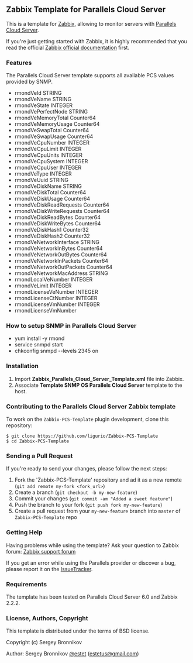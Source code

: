 ## Zabbix Template for Parallels Cloud Server

This is a template for [Zabbix](http://www.zabbix.com/),
allowing to monitor servers with [Parallels Cloud Server](http://www.parallels.com/products/pcs/).

If you're just getting started with Zabbix, it is highly recommended that you
read the official [Zabbix official documentation](https://www.zabbix.com/documentation/2.2/manual) first.

### Features
The Parallels Cloud Server template supports all available PCS values provided by SNMP.

* rmondVeId STRING
* rmondVeName STRING
* rmondVeState INTEGER
* rmondVePerfectNode STRING
* rmondVeMemoryTotal Counter64
* rmondVeMemoryUsage Counter64
* rmondVeSwapTotal Counter64
* rmondVeSwapUsage Counter64
* rmondVeCpuNumber INTEGER
* rmondVeCpuLimit INTEGER
* rmondVeCpuUnits INTEGER
* rmondVeCpuSystem INTEGER
* rmondVeCpuUser INTEGER
* rmondVeType INTEGER
* rmondVeUuid STRING
* rmondVeDiskName STRING
* rmondVeDiskTotal Counter64
* rmondVeDiskUsage Counter64
* rmondVeDiskReadRequests Counter64
* rmondVeDiskWriteRequests Counter64
* rmondVeDiskReadBytes Counter64
* rmondVeDiskWriteBytes Counter64
* rmondVeDiskHash1 Counter32
* rmondVeDiskHash2 Counter32
* rmondVeNetworkInterface STRING
* rmondVeNetworkInBytes Counter64
* rmondVeNetworkOutBytes Counter64
* rmondVeNetworkInPackets Counter64
* rmondVeNetworkOutPackets Counter64
* rmondVeNetworkMacAddress STRING
* rmondLocalVeNumber INTEGER
* rmondVeLimit INTEGER
* rmondLicenseVeNumber INTEGER
* rmondLicenseCtNumber INTEGER
* rmondLicenseVmNumber INTEGER
* rmondLicenseVmNumber

### How to setup SNMP in Parallels Cloud Server

* yum install -y rmond
* service snmpd start
* chkconfig snmpd --levels 2345 on

### Installation

1. Import **Zabbix_Parallels_Cloud_Server_Template.xml** file into Zabbix.
2. Associate **Template SNMP OS Parallels Cloud Server** template to the host.

### Contributing to the Parallels Cloud Server Zabbix template

To work on the `Zabbix-PCS-Template` plugin development, clone this repository:

```
$ git clone https://github.com/ligurio/Zabbix-PCS-Template
$ cd Zabbix-PCS-Template
```

### Sending a Pull Request
If you're ready to send your changes, please follow the next steps:

1. Fork the 'Zabbix-PCS-Template' repository and ad it as a new remote (`git add
remote my-fork <fork_url>`)
2. Create a branch (`git checkout -b my-new-feature`)
3. Commit your changes (`git commit -am "Added a sweet feature"`)
4. Push the branch to your fork (`git push fork my-new-feature`)
5. Create a pull request from your `my-new-feature` branch into `master` of
`Zabbix-PCS-Template` repo

### Getting Help
Having problems while using the template? Ask your question to Zabbix forum:
[Zabbix support forum](https://www.zabbix.com/forum/)

If you get an error while using the Parallels provider or discover a bug,
please report it on the [IssueTracker](https://github.com/ligurio/Zabbix-PCS-Template).

### Requirements

The template has been tested on Parallels Cloud Server 6.0 and Zabbix 2.2.2.


### License, Authors, Copyright

This template is distributed under the terms of BSD license.

Copyright (c) Sergey Bronnikov

Author: Sergey Bronnikov [@estet](https://twitter.com/estet) (estetus@gmail.com)

